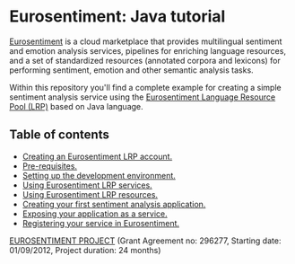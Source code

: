Eurosentiment: Java tutorial
============================

[Eurosentiment](http://eurosentiment.eu) is a cloud marketplace that provides multilingual sentiment and emotion analysis services, pipelines for enriching language resources, and a set of standardized resources (annotated corpora and lexicons) for performing sentiment, emotion and other semantic analysis tasks.

Within this repository you'll find a complete example for creating a simple sentiment analysis service using the [Eurosentiment Language Resource Pool (LRP)](https://portal.eurosentiment.eu/) based on Java language.

## Table of contents

* [Creating an Eurosentiment LRP account.](https://github.com/mariomgal/eurosentiment-tutorial-java/wiki/Creating-an-Eurosentiment-LRP-account)
* [Pre-requisites.](https://github.com/mariomgal/eurosentiment-tutorial-java/wiki/Pre-requisites)
* [Setting up the development environment.](https://github.com/mariomgal/eurosentiment-tutorial-java/wiki/Setting-up-the-development-environment)
* [Using Eurosentiment LRP services.](https://github.com/mariomgal/eurosentiment-tutorial-java/wiki/Using-Eurosentiment-LRP-services.)
* [Using Eurosentiment LRP resources.](https://github.com/mariomgal/eurosentiment-tutorial-java/wiki/Using-Eurosentiment-LRP-resources.)
* [Creating your first sentiment analysis application.](https://github.com/mariomgal/eurosentiment-tutorial-java/wiki/Creating-your-first-sentiment-analysis-application.)
* [Exposing your application as a service.](https://github.com/mariomgal/eurosentiment-tutorial-java/wiki/Exposing-your-application-as-a-service.)
* [Registering your service in Eurosentiment.](https://github.com/mariomgal/eurosentiment-tutorial-java/wiki/Registering-your-service-in-Eurosentiment.)

[EUROSENTIMENT PROJECT](http://eurosentiment.eu) (Grant Agreement no: 296277, Starting date: 01/09/2012, Project duration: 24 months)
